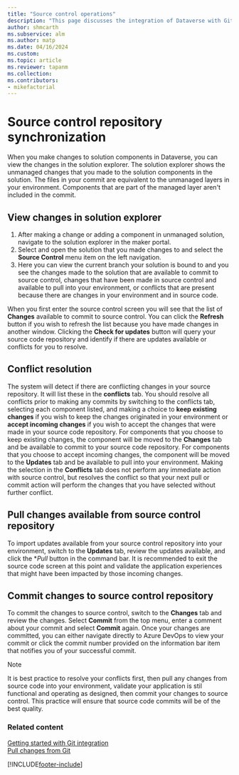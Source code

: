 ```yaml
---
title: "Source control operations"
description: "This page discusses the integration of Dataverse with Git, focusing on viewing changes, committing and pulling changes."
author: shmcarth
ms.subservice: alm
ms.author: matp
ms.date: 04/16/2024
ms.custom: 
ms.topic: article
ms.reviewer: tapanm
ms.collection: 
ms.contributors:
- mikefactorial
---
```


# Source control repository synchronization

When you make changes to solution components in Dataverse, you can view the changes in the solution explorer. The solution explorer shows the unmanaged changes that you made to the solution components in the solution.  The files in your commit are equivalent to the unmanaged layers in your environment. Components that are part of the managed layer aren't included in the commit.

## View changes in solution explorer

1. After making a change or adding a component in unmanaged solution, navigate to the solution explorer in the maker portal.
1. Select and open the solution that you  made changes to and select the **Source Control** menu item on the left navigation.
1. Here you can view the current branch your solution is bound to and you see the changes made to the solution that are available to commit to source control, changes that have been made in source control and available to pull into your environment, or conflicts that are present because there are changes in your environment and in source code.

When you first enter the source control screen you will see that the list of **Changes** available to commit to source control. You can click the **Refresh** button if you wish to refresh the list because you have made changes in another window.  Clicking the **Check for updates** button will query your source code repository and identify if there are updates available or conflicts for you to resolve.

## Conflict resolution

The system will detect if there are conflicting changes in your source repository.  It will list these in the **conflicts** tab.  You should resolve all conflicts prior to making any commits by switching to the conflicts tab, selecting each component listed, and making a choice to **keep existing changes** if you wish to keep the changes originated in your environment or **accept incoming changes** if you wish to accept the changes that were made in your source code repository.  For components that you choose to keep existing changes, the component will be moved to the **Changes** tab and be available to commit to your source code repository.  For components that you choose to accept incoming changes, the component will be moved to the **Updates** tab and be available to pull into your environment.  Making the selection in the **Conflicts** tab does not perform any immediate action with source control, but resolves the conflict so that your next pull or commit action will perform the changes that you have selected without further conflict.

## Pull changes available from source control repository
To import updates available from your source control repository into your environment, switch to the **Updates** tab, review the updates available, and click the **Pull* button in the command bar.  It is recommended to exit the source code screen at this point and validate the application experiences that might have been impacted by those incoming changes.

## Commit changes to source control repository
To commit the changes to source control, switch to the **Changes** tab and review the changes. Select **Commit** from the top menu, enter a comment about your commit and select **Commit** again.
Once your changes are committed, you can either navigate directly to Azure DevOps to view your commit or click the commit number provided on the information bar item that notifies you of your successful commit.

>[!NOTE]
>It is best practice to resolve your conflicts first, then pull any changes from source code into your environment, validate your application is stil functional and operating as designed, then commit your changes to source control.  This practice will ensure that source code commits will be of the best quality.

### Related content

[Getting started with Git integration](/power-platform/alm/git-integration/connecting-to-git)  
[Pull changes from Git](/power-platform/alm/git-integration/pull-changes-from-git)  

[!INCLUDE[footer-include](../../includes/footer-banner.md)]
